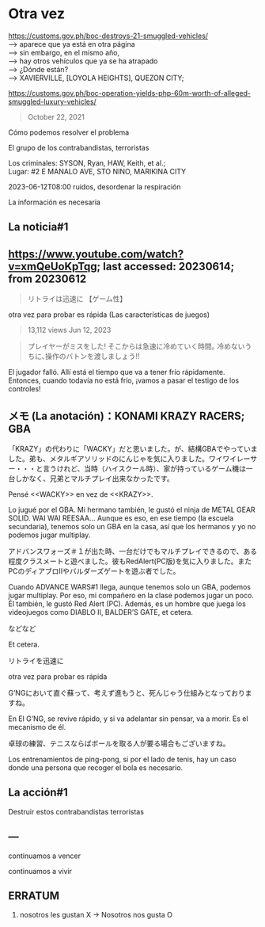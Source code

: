 # Otra vez

https://customs.gov.ph/boc-destroys-21-smuggled-vehicles/<br/>
—> aparece que ya está en otra página<br/>
—> sin embargo, en el mismo año, <br/>
—> hay otros vehículos que ya se ha atrapado<br/>
—> ¿Dónde están?<br/>
—> XAVIERVILLE, [LOYOLA HEIGHTS], QUEZON CITY;

https://customs.gov.ph/boc-operation-yields-php-60m-worth-of-alleged-smuggled-luxury-vehicles/

> October 22, 2021

Cómo podemos resolver el problema 

El grupo de los contrabandistas, terroristas

Los criminales: SYSON, Ryan, HAW, Keith, et al.;  
Lugar: #2 E MANALO AVE, STO NINO, MARIKINA CITY

2023-06-12T08:00
ruidos, desordenar la respiración

La información es necesaria

## La noticia#1

## https://www.youtube.com/watch?v=xmQeUoKpTqg; last accessed: 20230614; from 20230612

> リトライは迅速に 【ゲーム性】

otra vez para probar es rápida (Las características de juegos)

> 13,112 views Jun 12, 2023 

> プレイヤーがミスをした! そこからは急速に冷めていく時間｡ 冷めないうちに､操作のバトンを渡しましょう!!

El jugador falló. Allí está el tiempo que va a tener frío rápidamente. Entonces, cuando todavía no está frío, ¡vamos a pasar el testigo de los controles!

## メモ (La anotación)：KONAMI KRAZY RACERS; GBA

「KRAZY」の代わりに「WACKY」だと思いました。が、結構GBAでやっていました。弟も、メタルギアソリッドのにんじゃを気に入りました。ワイワイレーサー・・・と言うけれど、当時（ハイスクール時）、家が持っているゲーム機は一台しかなく、兄弟とマルチプレイ出来なかったです。

Pensé \<<WACKY\>> en vez de \<<KRAZY\>>. 

Lo jugué por el GBA. Mi hermano también, le gustó el ninja de METAL GEAR SOLID. WAI WAI REESAA… Aunque es eso, en ese tiempo (la escuela secundaria), tenemos solo un GBA en la casa, así que los hermanos y yo no podemos jugar multiplay.

アドバンスワォーズ＃１が出た時、一台だけでもマルチプレイできるので、ある程度クラスメートと遊べました。彼もRedAlert(PC版)を気に入りました。またPCのディアブロIIやバルダーズゲートを遊ぶ者でした。

Cuando ADVANCE WARS#1 llega, aunque tenemos solo un GBA, podemos jugar multiplay. Por eso, mi compañero en la clase podemos jugar un poco. Él también, le gustó Red Alert (PC). Además, es un hombre que juega los videojuegos como DIABLO II, BALDER’S GATE, et cetera.

などなど

Et cetera.

リトライを迅速に

otra vez para probar es rápida

G’NGにおいて直ぐ蘇って、考えず進もうと、死んじゃう仕組みとなっておりますね。

En El G’NG, se revive rápido, y si va adelantar sin pensar, va a morir. Es el mecanismo de él.

卓球の練習、テニスならばボールを取る人が要る場合もございますね。

Los entrenamientos de ping-pong, si por el lado de tenis, hay un caso donde una persona que recoger el bola es necesario.


## La acción#1

Destruir estos contrabandistas terroristas

## —

continuamos a vencer

continuamos a vivir

## ERRATUM

1) nosotros les gustan X -> Nosotros nos gusta O

